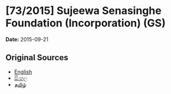 # [73/2015] Sujeewa Senasinghe Foundation (Incorporation) (GS)

**Date:** 2015-09-21

## Original Sources

- [English](https://documents.gov.lk/view/bills/2015/9/73-2015_E.pdf)
- [සිංහල](https://documents.gov.lk/view/bills/2015/9/73-2015_S.pdf)
- [தமிழ்](https://documents.gov.lk/view/bills/2015/9/73-2015_T.pdf)
